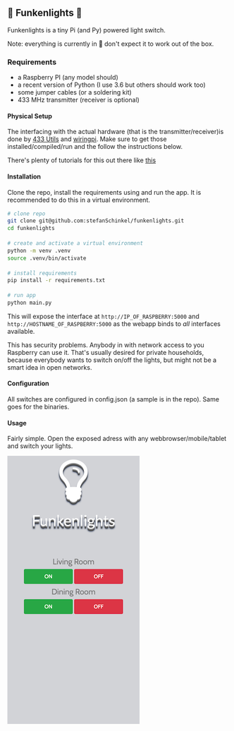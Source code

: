 
## :construction: Funkenlights :construction:

Funkenlights is a tiny Pi (and Py) powered light switch.

Note: everything is currently in :construction: don't expect it to work out of the box.

### Requirements

  - a Raspberry PI (any model should)
  - a recent version of Python (I use 3.6 but others should work too)
  - some jumper cables (or a soldering kit)
  - 433 MHz transmitter (receiver is optional)

#### Physical Setup

The interfacing with the actual hardware (that is the transmitter/receiver)is done by [433 Utils](https://github.com/ninjablocks/433Utils) and [wiringpi](https://projects.drogon.net/raspberry-pi/wiringpi/download-and-install/). Make sure to get those installed/compiled/run and the follow the instructions below.

There's plenty of tutorials for this out there like [this](https://www.princetronics.com/how-to-read-433-mhz-codes-w-raspberry-pi-433-mhz-receiver/)


#### Installation

Clone the repo, install the requirements using and run the app. It is recommended to do this in a virtual environment.
```sh
# clone repo
git clone git@github.com:stefanSchinkel/funkenlights.git
cd funkenlights

# create and activate a virtual environment
python -m venv .venv
source .venv/bin/activate

# install requirements
pip install -r requirements.txt

# run app
python main.py
```

This will expose the interface at `http://IP_OF_RASPBERRY:5000` and `http://HOSTNAME_OF_RASPBERRY:5000` as the webapp binds to *all* interfaces available.

This has security problems. Anybody in with network access to you Raspberry can use it. That's usually desired for private households, because everybody wants to switch on/off the lights, but might not be a smart idea in open networks.

#### Configuration

All switches are configured in config.json (a sample is in the repo). Same goes for the binaries.

#### Usage

Fairly simple. Open the exposed adress with any webbrowser/mobile/tablet and switch your lights.

![Funkenlights](screenshot.png)

